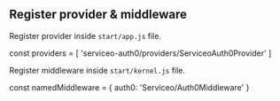 ## Register provider & middleware

Register provider inside `start/app.js` file.

const providers = [
  'serviceo-auth0/providers/ServiceoAuth0Provider'
]


Register middleware inside `start/kernel.js` file.

const namedMiddleware = {
  auth0: 'Serviceo/Auth0Middleware'
}
